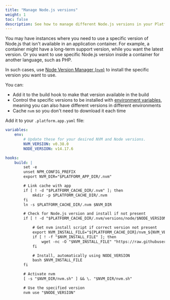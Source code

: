 ```yaml
---
title: "Manage Node.js versions"
weight: 1
toc: false
description: See how to manage different Node.js versions in your Platform.sh containers.
---
```


You may have instances where you need to use a specific version of Node.js that isn't available in an application container.
For example, a container might have a long-term support version,
while you want the latest version.
Or you want to use specific Node.js version inside a container for another language, such as PHP.

In such cases, use [Node Version Manager (`nvm`)](https://github.com/nvm-sh/nvm)
to install the specific version you want to use.

You can:

* Add it to the build hook to make that version available in the build
* Control the specific versions to be installed with [environment variables](../../development/variables/_index.md),
  meaning you can also have different versions in different environments
* Cache `nvm` so you don't need to download it each time

Add it to your `.platform.app.yaml` file:

```yaml
variables:
    env:
        # Update these for your desired NVM and Node versions.
        NVM_VERSION: v0.38.0
        NODE_VERSION: v14.17.6

hooks:
    build: |
        set -e
        unset NPM_CONFIG_PREFIX
        export NVM_DIR="$PLATFORM_APP_DIR/.nvm"

        # Link cache with app
        if [ ! -d "$PLATFORM_CACHE_DIR/.nvm" ]; then
            mkdir -p $PLATFORM_CACHE_DIR/.nvm
        fi
        ln -s $PLATFORM_CACHE_DIR/.nvm $NVM_DIR

        # Check for Node.js version and install if not present
        if [ ! -d "$PLATFORM_CACHE_DIR/.nvm/versions/node/$NODE_VERSION" ]; then

            # Get nvm install script if correct version not present
            export NVM_INSTALL_FILE="${PLATFORM_CACHE_DIR}/nvm_${NVM_VERSION}_install.sh"
            if [ ! -f "$NVM_INSTALL_FILE" ]; then
                wget -nc -O "$NVM_INSTALL_FILE" "https://raw.githubusercontent.com/nvm-sh/nvm/$NVM_VERSION/install.sh"
            fi

            # Install, automatically using NODE_VERSION
            bash $NVM_INSTALL_FILE
        fi

        # Activate nvm
        [ -s "$NVM_DIR/nvm.sh" ] && \. "$NVM_DIR/nvm.sh"

        # Use the specified version
        nvm use "$NODE_VERSION"
```
